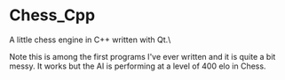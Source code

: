# Chess_Cpp
A little chess engine in C++ written with Qt.\

Note this is among the first programs I've ever written and it is quite a bit messy. It works but the AI is performing at a level of 400 elo in Chess. 
